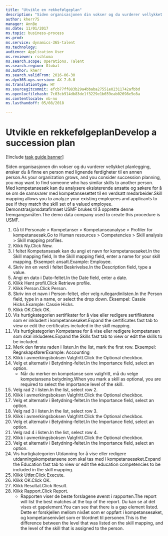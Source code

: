 ```yaml
--- 
title: "Utvikle en rekkefølgeplan"
description: "Siden organisasjonen din vokser og du vurderer vellykket planlegging, ønsker du å finne en person med lignende ferdigheter til en annen person."
author: kherr75
manager: AnnBe
ms.date: 11/01/2017
ms.topic: business-process
ms.prod: 
ms.service: dynamics-365-talent
ms.technology: 
audience: Application User
ms.reviewer: rschloma
ms.search.scope: Operations, Talent
ms.search.region: Global
ms.author: kherr
ms.search.validFrom: 2016-06-30
ms.dyn365.ops.version: AX 7.0.0
ms.translationtype: HT
ms.sourcegitcommit: efcb77ff883b29a4bbaba27551e02311742afbbd
ms.openlocfilehash: 7c03cb914db83de1f3229e1b659eab02698e5e8a
ms.contentlocale: nb-no
ms.lasthandoff: 05/08/2018

---
```

# <a name="develop-a-succession-plan"></a><span data-ttu-id="69fd2-103">Utvikle en rekkefølgeplan</span><span class="sxs-lookup"><span data-stu-id="69fd2-103">Develop a succession plan</span></span>

[!include [task guide banner](../../includes/task-guide-banner.md)]

<span data-ttu-id="69fd2-104">Siden organisasjonen din vokser og du vurderer vellykket planlegging, ønsker du å finne en person med lignende ferdigheter til en annen person.</span><span class="sxs-lookup"><span data-stu-id="69fd2-104">As your organization grows, and you consider succession planning, you may want to find someone who has similar skills to another person.</span></span>  <span data-ttu-id="69fd2-105">Med kompetansesøk kan du analysere eksisterende ansatte og søkere for å se om de samsvarer med kompetansesettet til en verdsatt medarbeider.</span><span class="sxs-lookup"><span data-stu-id="69fd2-105">Skill mapping allows you to analyze your existing employees and applicants to see if they match the skill set of a valued employee.</span></span> <span data-ttu-id="69fd2-106">Demonstrasjonsdatafirmaet USMF brukes til å opprette denne fremgangsmåten.</span><span class="sxs-lookup"><span data-stu-id="69fd2-106">The demo data company used to create this procedure is USMF.</span></span>

1. <span data-ttu-id="69fd2-107">Gå til Personale > Kompetanser > Kompetanseanalyse > Profiler for kompetansesøk.</span><span class="sxs-lookup"><span data-stu-id="69fd2-107">Go to Human resources > Competencies > Skill analysis > Skill mapping profiles.</span></span>
2. <span data-ttu-id="69fd2-108">Klikk Ny.</span><span class="sxs-lookup"><span data-stu-id="69fd2-108">Click New.</span></span>
3. <span data-ttu-id="69fd2-109">I feltet Kompetansesøk kan du angi et navn for kompetansesøket.</span><span class="sxs-lookup"><span data-stu-id="69fd2-109">In the Skill mapping field, In the Skill mapping field, enter a name for your skill mapping.</span></span>  <span data-ttu-id="69fd2-110">Eksempel: ansatt.</span><span class="sxs-lookup"><span data-stu-id="69fd2-110">Example: Employee.</span></span>
4. <span data-ttu-id="69fd2-111">Skriv inn en verdi i feltet Beskrivelse.</span><span class="sxs-lookup"><span data-stu-id="69fd2-111">In the Description field, type a value.</span></span>
5. <span data-ttu-id="69fd2-112">Angi en dato i Dato-feltet.</span><span class="sxs-lookup"><span data-stu-id="69fd2-112">In the Date field, enter a date.</span></span>
6. <span data-ttu-id="69fd2-113">Klikk Hent profil.</span><span class="sxs-lookup"><span data-stu-id="69fd2-113">Click Retrieve profile.</span></span>
7. <span data-ttu-id="69fd2-114">Klikk Person.</span><span class="sxs-lookup"><span data-stu-id="69fd2-114">Click Person.</span></span>
8. <span data-ttu-id="69fd2-115">Skriv inn et navn i Person-feltet, eller velg rullegardinlisten.</span><span class="sxs-lookup"><span data-stu-id="69fd2-115">In the Person field, type in a name, or select the drop down.</span></span>  <span data-ttu-id="69fd2-116">Eksempel: Cassie Hicks.</span><span class="sxs-lookup"><span data-stu-id="69fd2-116">Example: Cassie Hicks.</span></span>
9. <span data-ttu-id="69fd2-117">Klikk OK.</span><span class="sxs-lookup"><span data-stu-id="69fd2-117">Click OK.</span></span>
10. <span data-ttu-id="69fd2-118">Vis hurtigkategorien sertifikater for å vise eller redigere sertifikatene som er inkludert i kompetansesøket.</span><span class="sxs-lookup"><span data-stu-id="69fd2-118">Expand the certificates fast tab to view or edit the certificates included in the skill mapping.</span></span>
11. <span data-ttu-id="69fd2-119">Vis hurtigkategorien Kompetanse for å vise eller redigere kompetansen som skal inkluderes.</span><span class="sxs-lookup"><span data-stu-id="69fd2-119">Expand the Skills fast tab to view or edit the skills to be included.</span></span>
12. <span data-ttu-id="69fd2-120">Merk den første raden i listen.</span><span class="sxs-lookup"><span data-stu-id="69fd2-120">In the list, mark the first row.</span></span>  <span data-ttu-id="69fd2-121">Eksempel: Regnskapsfører</span><span class="sxs-lookup"><span data-stu-id="69fd2-121">Example:  Accounting</span></span>
13. <span data-ttu-id="69fd2-122">Klikk i avmerkingsboksen Valgfritt.</span><span class="sxs-lookup"><span data-stu-id="69fd2-122">Click the Optional checkbox.</span></span>
14. <span data-ttu-id="69fd2-123">Velg et alternativ i Betydning-feltet.</span><span class="sxs-lookup"><span data-stu-id="69fd2-123">In the Importance field, select an option.</span></span>
    * <span data-ttu-id="69fd2-124">Når du merker en kompetanse som valgfritt, må du velge kompetansens betydning.</span><span class="sxs-lookup"><span data-stu-id="69fd2-124">When you mark a skill as optional, you are required to select the importance level of the skill.</span></span>  
15. <span data-ttu-id="69fd2-125">Velg rad 2 i listen.</span><span class="sxs-lookup"><span data-stu-id="69fd2-125">In the list, select row 2.</span></span>
16. <span data-ttu-id="69fd2-126">Klikk i avmerkingsboksen Valgfritt.</span><span class="sxs-lookup"><span data-stu-id="69fd2-126">Click the Optional checkbox.</span></span>
17. <span data-ttu-id="69fd2-127">Velg et alternativ i Betydning-feltet.</span><span class="sxs-lookup"><span data-stu-id="69fd2-127">In the Importance field, select an option.</span></span>
18. <span data-ttu-id="69fd2-128">Velg rad 3 i listen.</span><span class="sxs-lookup"><span data-stu-id="69fd2-128">In the list, select row 3.</span></span>
19. <span data-ttu-id="69fd2-129">Klikk i avmerkingsboksen Valgfritt.</span><span class="sxs-lookup"><span data-stu-id="69fd2-129">Click the Optional checkbox.</span></span>
20. <span data-ttu-id="69fd2-130">Velg et alternativ i Betydning-feltet.</span><span class="sxs-lookup"><span data-stu-id="69fd2-130">In the Importance field, select an option.</span></span>
21. <span data-ttu-id="69fd2-131">Velg rad 4 i listen.</span><span class="sxs-lookup"><span data-stu-id="69fd2-131">In the list, select row 4.</span></span>
22. <span data-ttu-id="69fd2-132">Klikk i avmerkingsboksen Valgfritt.</span><span class="sxs-lookup"><span data-stu-id="69fd2-132">Click the Optional checkbox.</span></span>
23. <span data-ttu-id="69fd2-133">Velg et alternativ i Betydning-feltet.</span><span class="sxs-lookup"><span data-stu-id="69fd2-133">In the Importance field, select an option.</span></span>
24. <span data-ttu-id="69fd2-134">Vis hurtigkategorien Utdanning for å vise eller redigere utdanningskompetansene som skal tas med i kompetansesøket.</span><span class="sxs-lookup"><span data-stu-id="69fd2-134">Expand the Education fast tab to view or edit the education competencies to be included in the skill mapping.</span></span>
25. <span data-ttu-id="69fd2-135">Klikk Utfør.</span><span class="sxs-lookup"><span data-stu-id="69fd2-135">Click Execute.</span></span>
26. <span data-ttu-id="69fd2-136">Klikk OK.</span><span class="sxs-lookup"><span data-stu-id="69fd2-136">Click OK.</span></span>
27. <span data-ttu-id="69fd2-137">Klikk Resultat.</span><span class="sxs-lookup"><span data-stu-id="69fd2-137">Click Result.</span></span>
28. <span data-ttu-id="69fd2-138">Klikk Rapport.</span><span class="sxs-lookup"><span data-stu-id="69fd2-138">Click Report.</span></span>
    * <span data-ttu-id="69fd2-139">Rapporten viser de beste forslagene øverst i rapporten.</span><span class="sxs-lookup"><span data-stu-id="69fd2-139">The report will list the best matches at the top of the report.</span></span>  <span data-ttu-id="69fd2-140">Du kan se at det vises et gapelement.</span><span class="sxs-lookup"><span data-stu-id="69fd2-140">You can see that there is a gap element listed.</span></span>  <span data-ttu-id="69fd2-141">Dette er forskjellen mellom nivået som er oppført i kompetansesøket, og kompetansenivået som er tilordnet til personen.</span><span class="sxs-lookup"><span data-stu-id="69fd2-141">This is the difference between the level that was listed on the skill mapping, and the level of the skill that is assigned to the person.</span></span>  


